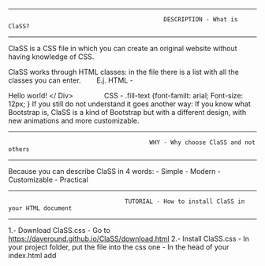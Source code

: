 -------------------------------------------------------------------------------------------------------------------------------
                                                DESCRIPTION - What is ClaSS?                                                   
-------------------------------------------------------------------------------------------------------------------------------
ClaSS is a CSS file in which you can create an original website without having knowledge of CSS.

ClaSS works through HTML classes: in the file there is a list with all the classes you can enter.
       E.j.    HTML - <div class = "fill-text"> Hello world! </ Div>
               CSS  - .fill-text {font-familt: arial; Font-size: 12px; }
If you still do not understand it goes another way:
       If you know what Bootstrap is, 
               ClaSS is a kind of Bootstrap but with a different design, with new animations and more customizable.

-------------------------------------------------------------------------------------------------------------------------------
                                            WHY - Why choose ClaSS and not others
-------------------------------------------------------------------------------------------------------------------------------
Because you can describe ClaSS in 4 words:
      - Simple
      - Modern
      - Customizable
      - Practical

-------------------------------------------------------------------------------------------------------------------------------
                                     TUTORIAL - How to install ClaSS in your HTML document
-------------------------------------------------------------------------------------------------------------------------------
1.- Download ClaSS.css
      - Go to https://daveround.github.io/ClaSS/download.html
2.- Install ClaSS.css
      - In your project folder, put the file into the css one
      - In the head of your index.html add <link rel="stylesheet" type="text/css" href="css/ClaSS.css" />
